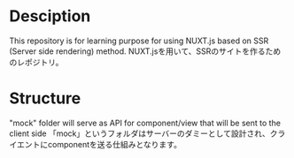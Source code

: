# Desciption
This repository is for learning purpose for using NUXT.js based on SSR (Server side rendering) method.
NUXT.jsを用いて、SSRのサイトを作るためのレポジトリ。


# Structure
"mock" folder will serve as API for component/view that will be sent to the client side
「mock」というフォルダはサーバーのダミーとして設計され、クライエントにcomponentを送る仕組みとなります。